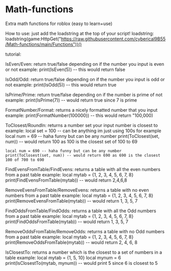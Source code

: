 # Math-functions
Extra math functions for roblox (easy to learn+use)

How to use: just add the loadstring at the top of your script!
loadstring:
  loadstring(game:HttpGet("https://raw.githubusercontent.com/cyberical9B55/Math-functions/main/Functions"))()

tutorial:

IsEven/Even:
  return true/false depending on if the number you input is even or not
  example:
    print(IsEven(5)) -- this would return false
    

IsOdd/Odd:
  return true/false depending on if the number you input is odd or not
  example:
    print(IsOdd(5)) -- this would return true


IsPrime/Prime:
  return true/false depending on if the number is prime of not
  example:
    print(IsPrime(7)) -- would return true since 7 is prime
    
    
    
FormatNumber/Format:
  returns a nicely formatted number that you input
  example:
    print(FormatNumber(100000)) -- this would return "100,000)
    
ToClosest/RoundIn:
  returns a number set your input number is closest to
  example:
    local set = 100 -- can be anything im just using 100s for example
    local num = 69 -- haha funny but can be any number
    print(ToClosest(set, num)) -- would return 100 as 100 is the closest set of 100 to 69
    
    local num = 690 -- haha funny but can be any number
    print(ToClosest(set, num)) -- would return 690 as 690 is the closest 100 of 700 to 690
    
    
FindEvensFromTable/FindEvens:
  returns a table with all the even numbers from a past table
  example:
    local mytab = {1, 2, 3, 4, 5, 6, 7, 8}
    print(FindEvensFromTable(mytab)) -- would return 2,4,6,8
    
    
RemoveEvensFromTable/RemoveEvens:
  returns a table with no even numbers from a past table
  example:
    local mytab = {1, 2, 3, 4, 5, 6, 7, 8}
    print(RemoveEvensFromTable(mytab)) -- would return 1, 3, 5, 7
    
    
 
    
FindOddsFromTable/FindOdds:
  returns a table with all the Odd numbers from a past table
  example:
    local mytab = {1, 2, 3, 4, 5, 6, 7, 8}
    print(FindOddsFromTable(mytab)) -- would return 1, 3, 5, 7
    
    
RemoveOddsFromTable/RemoveOdds:
  returns a table with no Odd numbers from a past table
  example:
    local mytab = {1, 2, 3, 4, 5, 6, 7, 8}
    print(RemoveOddsFromTable(mytab)) -- would return 2, 4, 6, 8
    
    
IsClosestTo:
  returns a number which is the closest to a set of numbers in a table
  example:
    local mytab = {1, 5, 10}
    local mynum = 6
    print(IsClosestTo(mytab, mynum)) -- would print 5 since 6 is closest to 5
    
